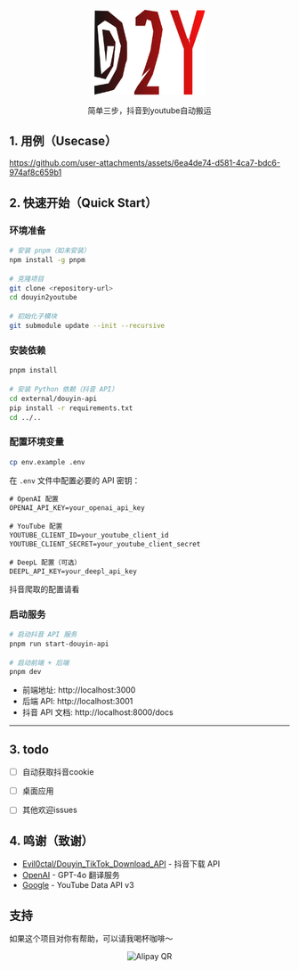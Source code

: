 
<p align="center">
<img src="/packages/web/public/logo.svg" width="200" alt="Logo">
</p>
<p align="center">
简单三步，抖音到youtube自动搬运
</p>

## 1. 用例（Usecase）



https://github.com/user-attachments/assets/6ea4de74-d581-4ca7-bdc6-974af8c659b1



## 2. 快速开始（Quick Start）

### 环境准备

```bash
# 安装 pnpm（如未安装）
npm install -g pnpm

# 克隆项目
git clone <repository-url>
cd douyin2youtube

# 初始化子模块
git submodule update --init --recursive
```

### 安装依赖

```bash
pnpm install

# 安装 Python 依赖（抖音 API）
cd external/douyin-api
pip install -r requirements.txt
cd ../..
```

### 配置环境变量

```bash
cp env.example .env
```

在 `.env` 文件中配置必要的 API 密钥：

```env
# OpenAI 配置
OPENAI_API_KEY=your_openai_api_key

# YouTube 配置  
YOUTUBE_CLIENT_ID=your_youtube_client_id
YOUTUBE_CLIENT_SECRET=your_youtube_client_secret

# DeepL 配置（可选）
DEEPL_API_KEY=your_deepl_api_key
```

抖音爬取的配置请看
### 启动服务

```bash
# 启动抖音 API 服务
pnpm run start-douyin-api

# 启动前端 + 后端
pnpm dev
```

- 前端地址: http://localhost:3000
- 后端 API: http://localhost:3001
- 抖音 API 文档: http://localhost:8000/docs

---

## 3. todo 
- [ ] 自动获取抖音cookie 
- [ ] 桌面应用
- [ ] 其他欢迎issues


## 4. 鸣谢（致谢）

- [Evil0ctal/Douyin_TikTok_Download_API](https://github.com/Evil0ctal/Douyin_TikTok_Download_API) - 抖音下载 API
- [OpenAI](https://openai.com/) - GPT-4o 翻译服务
- [Google](https://developers.google.com/youtube/v3) - YouTube Data API v3 

## 支持
如果这个项目对你有帮助，可以请我喝杯咖啡～

<p align="center">
  <img src="https://aiccplayground.online/coffe.jpeg" alt="Alipay QR" width="200" />
</p>
